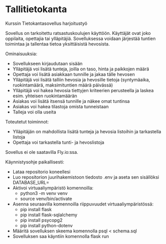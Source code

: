 # Tallitietokanta
Kurssin Tietokantasovellus harjoitustyö

Sovellus on tarkoitettu ratsastuskoulujen käyttöön. Käyttäjät ovat joko oppilaita, opettajia tai ylläpitäjiä. Sovelluksessa voidaan järjestää tuntien toimintaa ja tallentaa tietoa yksittäisistä hevosista.

Ominaisuuksia:
- Sovellukseen kirjaudutaan sisään
- Ylläpitäjä voi lisätä tunteja, joilla on taso, hinta ja paikkojen määrä
- Opettaja voi lisätä asiakkaan tunnille ja jakaa tälle hevosen
- Ylläpitäjä voi lisätä talliin hevosia ja hevosille tietoja (syntymäaika, ruokintamäärä, maksimituntien määrä päivässä)
- Ylläpitäjä voi hakea hevosia tiettyjen kriteerien perusteella ja laskea esim. yhteisen ruokintamäärän
- Asiakas voi lisätä itsensä tunnille ja näkee omat tuntinsa 
- Asiakas voi hakea tilastoja omista tunneistaan
- Talleja voi olla useita

Toteutetut toiminnot:
- Ylläpitäjän on mahdollista lisätä tunteja ja hevosia listoihin ja tarkastella listoja
- Opettaja voi tarkastella tunti- ja hevoslistoja

Sovellus ei ole saatavilla Fly.io:ssa. 

Käynnistysohje paikallisesti:
- Lataa repositorio koneellesi
- Luo repositorion juurihakemistoon tiedosto .env ja aseta sen sisällöksi DATABASE_URL=<tietokannan-paikallinen-osoite>
- Aktivoi virtuaaliympäristö komennoilla:
  - python3 -m venv venv
  - source venv/bin/activate
- Asenna seuraavilla komennoilla riippuvuudet virtuaaliympäristössä:
  - pip install flask
  - pip install flask-sqlalchemy
  - pip install psycopg2
  - pip install python-dotenv
- Määritä sovelluksen skeema komennolla psql < schema.sql
- Sovelluksen saa käyntiin komennolla flask run
